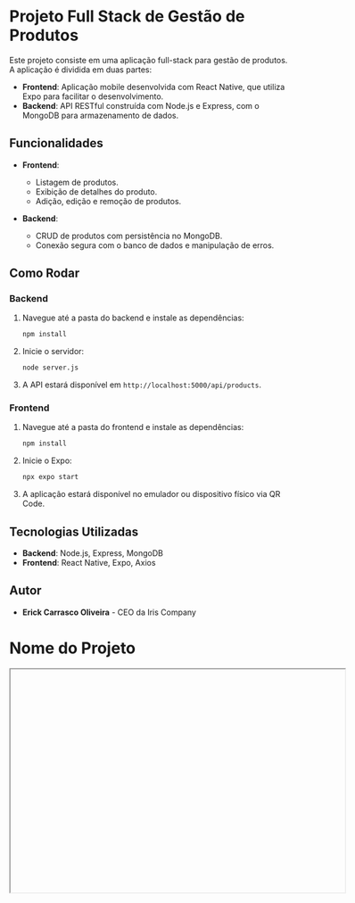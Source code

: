 # Projeto Full Stack de Gestão de Produtos

Este projeto consiste em uma aplicação full-stack para gestão de produtos. A aplicação é dividida em duas partes:

- **Frontend**: Aplicação mobile desenvolvida com React Native, que utiliza Expo para facilitar o desenvolvimento.
- **Backend**: API RESTful construída com Node.js e Express, com o MongoDB para armazenamento de dados.

## Funcionalidades

- **Frontend**:
  - Listagem de produtos.
  - Exibição de detalhes do produto.
  - Adição, edição e remoção de produtos.

- **Backend**:
  - CRUD de produtos com persistência no MongoDB.
  - Conexão segura com o banco de dados e manipulação de erros.

## Como Rodar

### Backend
1. Navegue até a pasta do backend e instale as dependências:
    ```bash
    npm install
    ```

2. Inicie o servidor:
    ```bash
    node server.js
    ```

3. A API estará disponível em `http://localhost:5000/api/products`.

### Frontend
1. Navegue até a pasta do frontend e instale as dependências:
    ```bash
    npm install
    ```

2. Inicie o Expo:
    ```bash
    npx expo start
    ```

3. A aplicação estará disponível no emulador ou dispositivo físico via QR Code.

## Tecnologias Utilizadas

- **Backend**: Node.js, Express, MongoDB
- **Frontend**: React Native, Expo, Axios

## Autor
- **Erick Carrasco Oliveira** - CEO da Iris Company

# Nome do Projeto

<iframe src="" width="600" height="400"></iframe>

